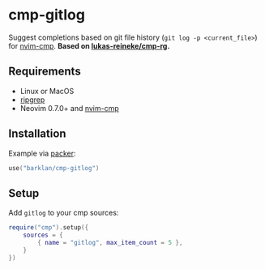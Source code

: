 # cmp-gitlog

Suggest completions based on git file history (`git log -p <current_file>`) for [nvim-cmp](https://github.com/hrsh7th/nvim-cmp).
**Based on [lukas-reineke/cmp-rg](https://github.com/lukas-reineke/cmp-rg).**

## Requirements

- Linux or MacOS
- [ripgrep](https://github.com/BurntSushi/ripgrep)
- Neovim 0.7.0+ and [nvim-cmp](https://github.com/hrsh7th/nvim-cmp)

## Installation

Example via [packer](https://github.com/wbthomason/packer.nvim):

```lua
use("barklan/cmp-gitlog")
```

## Setup

Add `gitlog` to your cmp sources:

```lua
require("cmp").setup({
    sources = {
        { name = "gitlog", max_item_count = 5 },
    }
})
```
